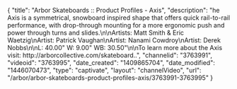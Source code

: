 {
    "title": "Arbor Skateboards :: Product Profiles - Axis",
    "description": "he Axis is a symmetrical, snowboard inspired shape that offers quick rail-to-rail performance, with drop-through mounting for a more ergonomic push and power through turns and slides.\n\nArtists: Matt Smith & Eric Waetzig\nArtist: Patrick Vaughan\nArtist: Nanami Cowdroy\nArtist: Derek Nobbs\n\nL: 40.00\" W: 9.00\" WB: 30.50\"\n\nTo learn more about the Axis visit: http:\/\/arborcollective.com\/skateboard..",
    "channelid": "3763991",
    "videoid": "3763995",
    "date_created": "1409865704",
    "date_modified": "1446070473",
    "type": "captivate",
    "layout": "channelVideo",
    "url": "\/arbor\/arbor-skateboards-product-profiles-axis\/3763991-3763995"
}